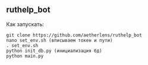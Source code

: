 ## ruthelp_bot

Как запускать:  
```
git clone https://github.com/aetherlens/ruthelp_bot  
nano set_env.sh (вписываем токен и пути)  
. set_env.sh  
python init_db.py (инициализация бд)  
python main.py
```
